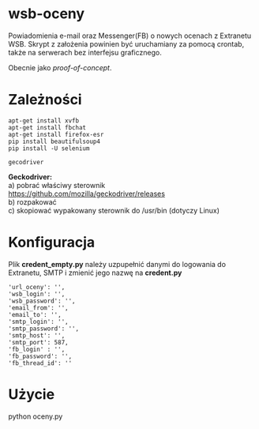 # wsb-oceny
Powiadomienia e-mail oraz Messenger(FB) o nowych ocenach z Extranetu WSB.
Skrypt z założenia powinien być uruchamiany za pomocą crontab, także na serwerach bez interfejsu graficznego.

Obecnie jako *proof-of-concept*.

# Zależności
    apt-get install xvfb
    apt-get install fbchat
    apt-get install firefox-esr
    pip install beautifulsoup4
    pip install -U selenium
    
    gecodriver

<b>Geckodriver:</b><br>
a) pobrać właściwy sterownik https://github.com/mozilla/geckodriver/releases<br>
b) rozpakować<br>
c) skopiować wypakowany sterownik do /usr/bin   (dotyczy Linux)<br>

# Konfiguracja
Plik <b>credent_empty.py</b> należy uzpupełnić danymi do logowania do Extranetu, SMTP i zmienić jego nazwę na <b>credent.py</b>

    'url_oceny': '',
    'wsb_login': '',
    'wsb_password': '',
    'email_from': '',
    'email_to': '',
    'smtp_login': '',
    'smtp_password': '',
    'smtp_host': '',
    'smtp_port': 587,
    'fb_login' : '',
    'fb_password': '',
    'fb_thread_id': ''

# Użycie
python oceny.py
